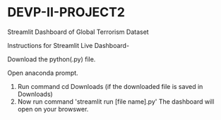 # DEVP-II-PROJECT2
Streamlit Dashboard of Global Terrorism Dataset

Instructions for Streamlit Live Dashboard-

Download the python(.py) file.

Open anaconda prompt.

1. Run command cd Downloads (if the downloaded file is saved in Downloads)
2. Now run command 'streamlit run [file name].py'
The dashboard will open on your browswer.
